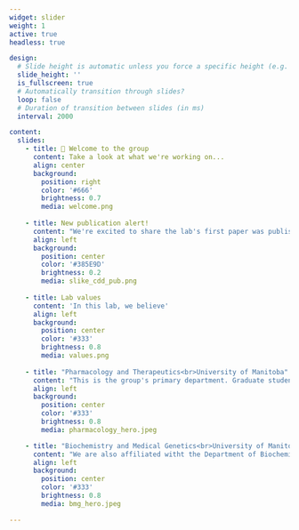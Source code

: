 ```yaml
---
widget: slider
weight: 1
active: true
headless: true

design:
  # Slide height is automatic unless you force a specific height (e.g. '400px')
  slide_height: ''
  is_fullscreen: true
  # Automatically transition through slides?
  loop: false
  # Duration of transition between slides (in ms)
  interval: 2000

content:
  slides:
    - title: 👋 Welcome to the group
      content: Take a look at what we're working on...
      align: center
      background:
        position: right
        color: '#666'
        brightness: 0.7
        media: welcome.png
        
    - title: New publication alert️!
      content: "We're excited to share the lab's first paper was published in *Cell Death Discovery*! This study, led by graduate student [Alana Slike](/author/alana-slike/), highlights the beneficial neurogenic role of huntingtin in modifying neurobiological traits in humans (outside of Huntington disease), pointing to roles for the gene in longevity and aging. [Read more here](https://www.nature.com/articles/s41420-022-01114-1)"
      align: left
      background:
        position: center
        color: '#385E9D'
        brightness: 0.2
        media: slike_cdd_pub.png
        
    - title: Lab values
      content: 'In this lab, we believe'
      align: left
      background:
        position: center
        color: '#333'
        brightness: 0.8
        media: values.png
        
    - title: "Pharmacology and Therapeutics<br>University of Manitoba"
      content: "This is the group's primary department. Graduate students in the Wright Lab can enroll for either the M.Sc. or Ph.D. programs in Pharmacology and Therapeutics. [Find out more about here](https://umanitoba.ca/medicine/department-pharmacology-and-therapeutics)."
      align: left
      background:
        position: center
        color: '#333'
        brightness: 0.8
        media: pharmacology_hero.jpeg    

    - title: "Biochemistry and Medical Genetics<br>University of Manitoba"
      content: "We are also affiliated witht the Department of Biochemistry and Medical Genetics. Graduate students in the Wright Lab can therefore enroll for either the M.Sc. or Ph.D. programs in Biochemistry and Medical Genetics. [Find out more about here](https://umanitoba.ca/medicine/medicine/department-biochemistry-and-medical-genetics)."
      align: left
      background:
        position: center
        color: '#333'
        brightness: 0.8
        media: bmg_hero.jpeg    

---
```

